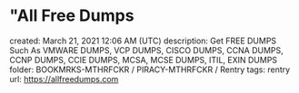 # "All Free Dumps

created: March 21, 2021 12:06 AM (UTC)
description: Get FREE DUMPS Such As VMWARE DUMPS, VCP DUMPS, CISCO DUMPS, CCNA DUMPS, CCNP DUMPS, CCIE DUMPS, MCSA, MCSE DUMPS, ITIL, EXIN DUMPS
folder: BOOKMRKS-MTHRFCKR / PIRACY-MTHRFCKR / Rentry
tags: rentry
url: https://allfreedumps.com